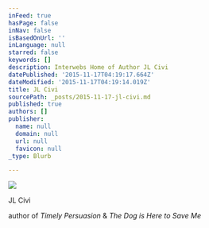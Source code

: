 ```yaml
---
inFeed: true
hasPage: false
inNav: false
isBasedOnUrl: ''
inLanguage: null
starred: false
keywords: []
description: Interwebs Home of Author JL Civi
datePublished: '2015-11-17T04:19:17.664Z'
dateModified: '2015-11-17T04:19:14.019Z'
title: JL Civi
sourcePath: _posts/2015-11-17-jl-civi.md
published: true
authors: []
publisher:
  name: null
  domain: null
  url: null
  favicon: null
_type: Blurb

---
```

![](https://the-grid-user-content.s3-us-west-2.amazonaws.com/b3598a9b-0bd0-4cdf-a663-9febb439e02d.jpg)

JL Civi

author of _Timely Persuasion_ & _The Dog is Here to Save Me_